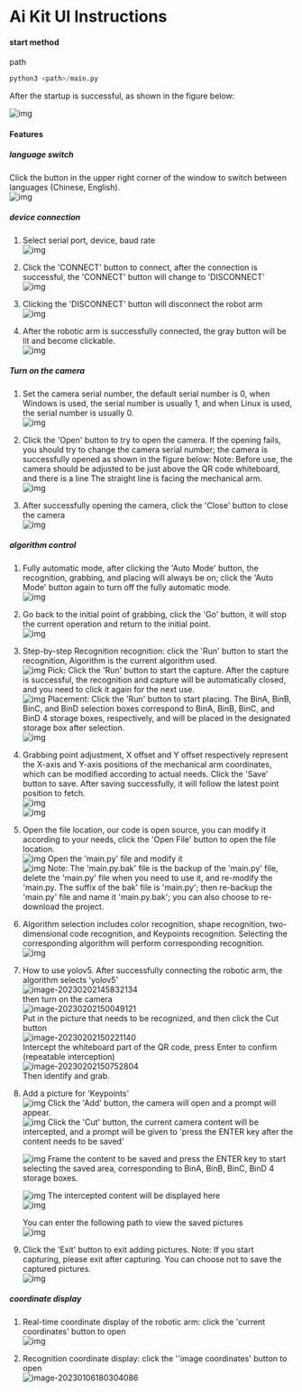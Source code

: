 # **Ai Kit UI Instructions**

#### **start method**

path

```python
python3 <path>/main.py
```

After the startup is successful, as shown in the figure below:<br>

![img](../libraries/AiKit_UI_img/1.png) 

#### **Features**

##### **language switch**

Click the button in the upper right corner of the window to switch between languages (Chinese, English).<br>
![img](./libraries/AiKit_UI_img/27.png)

##### **device connection**

1. Select serial port, device, baud rate<br>![img](./libraries/AiKit_UI_img/2.png)
2. Click the 'CONNECT' button to connect, after the connection is successful, the 'CONNECT' button will change to 'DISCONNECT'<br>
   ![img](./libraries/AiKit_UI_img/3.png)

3. Clicking the 'DISCONNECT' button will disconnect the robot arm<br>
   ![img](./libraries/AiKit_UI_img/4.png)

4. After the robotic arm is successfully connected, the gray button will be lit and become clickable.<br>
   ![img](./libraries/AiKit_UI_img/5.png)

##### **Turn on the camera**

1. Set the camera serial number, the default serial number is 0, when Windows is used, the serial number is usually 1, and when Linux is used, the serial number is usually 0.<br>
   ![img](./libraries/AiKit_UI_img/6.png)

2. Click the 'Open' button to try to open the camera. If the opening fails, you should try to change the camera serial number; the camera is successfully opened as shown in the figure below: Note: Before use, the camera should be adjusted to be just above the QR code whiteboard, and there is a line The straight line is facing the mechanical arm.<br>
   ![img](./libraries/AiKit_UI_img/7.png)

3. After successfully opening the camera, click the 'Close' button to close the camera<br>
   ![img](./libraries/AiKit_UI_img/8.png)

##### **algorithm control**

1. Fully automatic mode, after clicking the 'Auto Mode' button, the recognition, grabbing, and placing will always be on; click the 'Auto Mode' button again to turn off the fully automatic mode.<br>
   ![img](./libraries/AiKit_UI_img/9.png)

2. Go back to the initial point of grabbing, click the 'Go' button, it will stop the current operation and return to the initial point.<br>![img](./libraries/AiKit_UI_img/10.png)

3. Step-by-step 
   Recognition recognition: click the 'Run' button to start the recognition, Aigorithm is the current algorithm used. <br>
   ![img](./libraries/AiKit_UI_img/11.png)
   Pick: Click the 'Run' button to start the capture. After the capture is successful, the recognition and capture will be automatically closed, and you need to click it again for the next use. <br>
   ![img](./libraries/AiKit_UI_img/12.png)
   Placement: Click the 'Run' button to start placing. The BinA, BinB, BinC, and BinD selection boxes correspond to BinA, BinB, BinC, and BinD 4 storage boxes, respectively, and will be placed in the designated storage box after selection.<br>
   ![img](./libraries/AiKit_UI_img/13.png)

4. Grabbing point adjustment, X offset and Y offset respectively represent the X-axis and Y-axis positions of the mechanical arm coordinates, which can be modified according to actual needs. Click the 'Save' button to save. After saving successfully, it will follow the latest point position to  fetch.<br>
   ![img](./libraries/AiKit_UI_img/14.png)<br>
   ![img](./libraries/AiKit_UI_img/15.png)

5. Open the file location, our code is open source, you can modify it according to your needs, click the 'Open File' button to open the file location.<br>
    ![img](./libraries/AiKit_UI_img/16.png)
   Open the 'main.py' file and modify it <br>
   ![img](./libraries/AiKit_UI_img/17.png)
   Note: The 'main.py.bak' file is the backup of the 'main.py' file, delete the 'main.py' file when you need to use it, and re-modify the 'main.py. The suffix of the bak' file is 'main.py'; then re-backup the 'main.py' file and name it 'main.py.bak'; you can also choose to re-download the project.
   
6. Algorithm selection includes color recognition, shape recognition, two-dimensional code recognition, and Keypoints recognition. Selecting the corresponding algorithm will perform corresponding recognition.<br>
   ![img](./libraries/AiKit_UI_img/18.png)

6. How to use yolov5.
    After successfully connecting the robotic arm, the algorithm selects 'yolov5'<br>
   ![image-20230202145832134](./libraries/AiKit_UI_img/28.png)<br>
   then turn on the camera<br>
   ![image-20230202150049121](./libraries/AiKit_UI_img/29.png)<br>
   Put in the picture that needs to be recognized, and then click the Cut button<br>![image-20230202150221140](./libraries/AiKit_UI_img/30.png)<br>
   Intercept the whiteboard part of the QR code, press Enter to confirm (repeatable interception)<br>![image-20230202150752804](./libraries/AiKit_UI_img/31.png)<br>
   Then identify and grab.<br>
   
7. Add a picture for 'Keypoints' <br>
   ![img](./libraries/AiKit_UI_img/19.png)
   Click the 'Add' button, the camera will open and a prompt will appear. <br>
   ![img](./libraries/AiKit_UI_img/20.png)
   Click the 'Cut' button, the current camera content will be intercepted, and a prompt will be given to 'press the ENTER key after the content needs to be saved'<br>

   ![img](./libraries/AiKit_UI_img/21.png)
   Frame the content to be saved and press the ENTER key to start selecting the saved area, corresponding to BinA, BinB, BinC, BinD 4 storage boxes.<br>

   ![img](./libraries/AiKit_UI_img/22.png)
   The intercepted content will be displayed here<br>
   ![img](./libraries/AiKit_UI_img/23.png)

   You can enter the following path to view the saved pictures<br>
   ![img](./libraries/AiKit_UI_img/24.png)

8. Click the 'Exit' button to exit adding pictures. Note: If you start capturing, please exit after capturing. You can choose not to save the captured pictures.<br>
   ![img](./libraries/AiKit_UI_img/19.png)

##### **coordinate display**

1. Real-time coordinate display of the robotic arm: click the 'current coordinates' button to open<br>![img](./libraries/AiKit_UI_img/25.png)

2. Recognition coordinate display: click the ''image coordinates' button to open<br>
   ![image-20230106180304086](./libraries/AiKit_UI_img/26.png)

 
